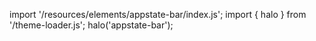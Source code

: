 <!--
type: template
name: appstate-bar
-->

import '/resources/elements/appstate-bar/index.js';
import { halo } from '/theme-loader.js';
halo('appstate-bar');

